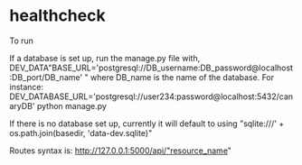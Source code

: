 # healthcheck

To run

If a database is set up, run the manage.py file with,
DEV_DATA"BASE_URL='postgresql://DB_username:DB_password@localhost:DB_port/DB_name' "  where DB_name is the
name of the database.
For instance: DEV_DATABASE_URL='postgresql://user234:password@localhost:5432/canaryDB' python manage.py

If there is no database set up, currently it will default to using
"sqlite:///' + os.path.join(basedir, 'data-dev.sqlite)"


Routes syntax is: http://127.0.0.1:5000/api/"resource_name"
